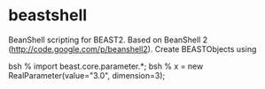 beastshell
==========

BeanShell scripting for BEAST2. 
Based on BeanShell 2 (http://code.google.com/p/beanshell2).
Create BEASTObjects using

bsh % import beast.core.parameter.*;
bsh % x = new RealParameter(value="3.0", dimension=3);

